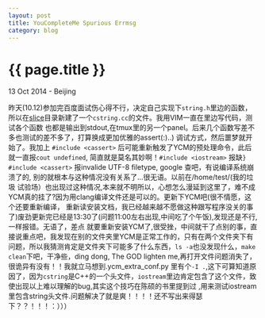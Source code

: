 ```yaml
---
layout: post
title: YouCompleteMe Spurious Errmsg
category: blog
---
```


{{ page.title }}
================

<p class="meta">13 Oct 2014 - Beijing</p>

昨天(10.12)参加完百度面试伤心得不行，决定自己实现下`string.h`里边的函数，所以在[slice](https://github.com/liuluheng/CTCI/tree/master/slice)目录新建了一个`cstring.cc`的文件。我用VIM一直在里边写代码，测试各个函数
也都是输出到stdout,在tmux里的另一个panel。后来几个函数写差不多也测试的差不多了，打算换成更加优雅的assert(:)..) 调试方式，然后噩梦就开始了。我加上
`#include <cassert>` 后可能重新触发了YCM的预处理命令，此后就一直报`cout undefined`, 简直就是莫名其妙啊！`#include <iostream>` 报缺`}`
`#include <cassert>` 报invalide UTF-8 filetype, google 查吧，有说编译系统崩溃了的, 别的就根本与这种情况没有关系了...很无语。以前在/home/test/(我的垃圾
试验场）也出现过这种情况,本来就不明所以，心想怎么漫延到这里了，难不成YCM真的挂了?因为用clang编译文件还是可以的。更新下YCM吧(很不情愿，这个还要重新编译，
    重新读安装文档，我已经越来越不愿做这种跟写程序没关的事了)废劲更新完已经是13:30了(问题11:00左右出现,中间吃了个午饭),发现还是不行,一样报错。无语了，差点
就要重新安装YCM了,很受挫，中间就干了点别的事，直接说重点吧，我发现在别的文件夹里YCM是正常工作的，只有在两个文件夹下有问题，所以我猜测肯定是文件夹下可能多了什么东西，`ls -a`也没发现什么，`make clean`下吧，干净些，ding dong, The GOD lighten me,再打开文件问题消失了，很诡异有没有！！我就立马想到.ycm_extra_conf.py
里有个`-I .`,这下可算知道原因了，因为`cstring`是C++的一个头文件，`iostream`里边肯定包含了这个文件，致使出现以上难以理解的bug,其实这个技巧在陈硕的书里提到过
,用来测试iostream里包含string头文件.问题解决了就是爽！！！！还不写出来得瑟下？？！！！：）））

